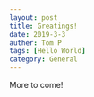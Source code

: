 ```yaml
---
layout: post
title: Greatings!
date: 2019-3-3
auther: Tom P
tags: [Hello World]
category: General
---
```

More to come!
